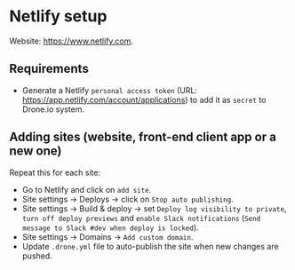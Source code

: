 # Netlify setup

Website: https://www.netlify.com.

## Requirements

- Generate a Netlify `personal access token` (URL: https://app.netlify.com/account/applications) to add it as `secret` to Drone.io system.

## Adding sites (website, front-end client app or a new one)

Repeat this for each site:

- Go to Netlify and click on `add site`.
- Site settings -> Deploys -> click on `Stop auto publishing`.
- Site settings -> Build & deploy -> set `Deploy log visibility to private`, `turn off deploy previews` and `enable Slack notifications` (`Send message to Slack #dev when deploy is locked`).
- Site settings -> Domains -> `Add custom domain`.
- Update `.drone.yml` file to auto-publish the site when new changes are pushed.
